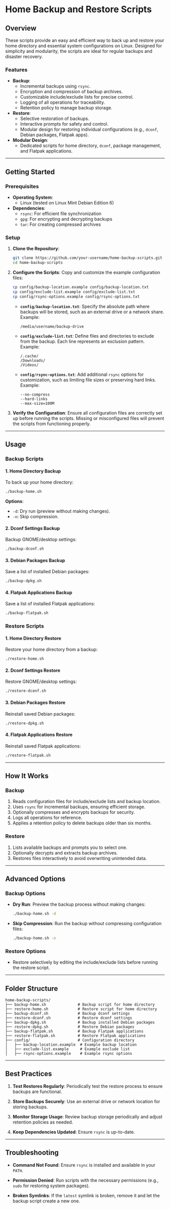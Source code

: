 # Home Backup and Restore Scripts

## Overview

These scripts provide an easy and efficient way to back up and restore your home directory and essential system configurations on Linux. Designed for simplicity and modularity, the scripts are ideal for regular backups and disaster recovery.

### Features

- **Backup**:
  - Incremental backups using `rsync`.
  - Encryption and compression of backup archives.
  - Customizable include/exclude lists for precise control.
  - Logging of all operations for traceability.
  - Retention policy to manage backup storage.
- **Restore**:
  - Selective restoration of backups.
  - Interactive prompts for safety and control.
  - Modular design for restoring individual configurations (e.g., `dconf`, Debian packages, Flatpak apps).
- **Modular Design**:
  - Dedicated scripts for home directory, `dconf`, package management, and Flatpak applications.

---

## Getting Started

### Prerequisites

- **Operating System**:
  - Linux (tested on Linux Mint Debian Edition 6)
- **Dependencies**:
  - `rsync`: For efficient file synchronization
  - `gpg`: For encrypting and decrypting backups
  - `tar`: For creating compressed archives

### Setup

1. **Clone the Repository**:

   ```bash
   git clone https://github.com/your-username/home-backup-scripts.git
   cd home-backup-scripts
   ```

2. **Configure the Scripts**:
   Copy and customize the example configuration files:

   ```bash
   cp config/backup-location.example config/backup-location.txt
   cp config/exclude-list.example config/exclude-list.txt
   cp config/rsync-options.example config/rsync-options.txt
   ```

   - **`config/backup-location.txt`**: Specify the absolute path where backups will be stored, such as an external drive or a network share. Example:
     ```
     /media/username/backup-drive
     ```
   - **`config/exclude-list.txt`**: Define files and directories to exclude from the backup. Each line represents an exclusion pattern. Example:
     ```
     /.cache/
     /Downloads/
     /Videos/
     ```
   - **`config/rsync-options.txt`**: Add additional `rsync` options for customization, such as limiting file sizes or preserving hard links. Example:
     ```
     --no-compress
     --hard-links
     --max-size=100M
     ```

3. **Verify the Configuration**:
   Ensure all configuration files are correctly set up before running the scripts. Missing or misconfigured files will prevent the scripts from functioning properly.

---

## Usage

### Backup Scripts

#### 1. Home Directory Backup

To back up your home directory:

```bash
./backup-home.sh
```

**Options**:

- `-d`: Dry run (preview without making changes).
- `-n`: Skip compression.

#### 2. Dconf Settings Backup

Backup GNOME/desktop settings:

```bash
./backup-dconf.sh
```

#### 3. Debian Packages Backup

Save a list of installed Debian packages:

```bash
./backup-dpkg.sh
```

#### 4. Flatpak Applications Backup

Save a list of installed Flatpak applications:

```bash
./backup-flatpak.sh
```

### Restore Scripts

#### 1. Home Directory Restore

Restore your home directory from a backup:

```bash
./restore-home.sh
```

#### 2. Dconf Settings Restore

Restore GNOME/desktop settings:

```bash
./restore-dconf.sh
```

#### 3. Debian Packages Restore

Reinstall saved Debian packages:

```bash
./restore-dpkg.sh
```

#### 4. Flatpak Applications Restore

Reinstall saved Flatpak applications:

```bash
./restore-flatpak.sh
```

---

## How It Works

### Backup

1. Reads configuration files for include/exclude lists and backup location.
2. Uses `rsync` for incremental backups, ensuring efficient storage.
3. Optionally compresses and encrypts backups for security.
4. Logs all operations for reference.
5. Applies a retention policy to delete backups older than six months.

### Restore

1. Lists available backups and prompts you to select one.
2. Optionally decrypts and extracts backup archives.
3. Restores files interactively to avoid overwriting unintended data.

---

## Advanced Options

### Backup Options

- **Dry Run**:
  Preview the backup process without making changes:

  ```bash
  ./backup-home.sh -d
  ```

- **Skip Compression**:
  Run the backup without compressing configuration files:
  ```bash
  ./backup-home.sh -n
  ```

### Restore Options

- Restore selectively by editing the include/exclude lists before running the restore script.

---

## Folder Structure

```plaintext
home-backup-scripts/
├── backup-home.sh              # Backup script for home directory
├── restore-home.sh             # Restore script for home directory
├── backup-dconf.sh             # Backup dconf settings
├── restore-dconf.sh            # Restore dconf settings
├── backup-dpkg.sh              # Backup installed Debian packages
├── restore-dpkg.sh             # Restore Debian packages
├── backup-flatpak.sh           # Backup Flatpak applications
├── restore-flatpak.sh          # Restore Flatpak applications
├── config/                     # Configuration directory
│   ├── backup-location.example  # Example backup location
│   ├── exclude-list.example     # Example exclude list
│   ├── rsync-options.example    # Example rsync options
```

---

## Best Practices

1. **Test Restores Regularly**:
   Periodically test the restore process to ensure backups are functional.

2. **Store Backups Securely**:
   Use an external drive or network location for storing backups.

3. **Monitor Storage Usage**:
   Review backup storage periodically and adjust retention policies as needed.

4. **Keep Dependencies Updated**:
   Ensure `rsync` is up-to-date.

---

## Troubleshooting

- **Command Not Found**:
  Ensure `rsync` is installed and available in your `PATH`.

- **Permission Denied**:
  Run scripts with the necessary permissions (e.g., `sudo` for restoring system packages).

- **Broken Symlinks**:
  If the `latest` symlink is broken, remove it and let the backup script create a new one.

